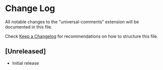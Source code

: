 # Change Log

All notable changes to the "universal-comments" extension will be documented in this file.

Check [Keep a Changelog](http://keepachangelog.com/) for recommendations on how to structure this file.

## [Unreleased]

- Initial release